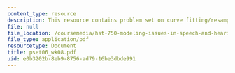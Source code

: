 ```yaml
---
content_type: resource
description: This resource contains problem set on curve fitting/resampling.
file: null
file_location: /coursemedia/hst-750-modeling-issues-in-speech-and-hearing-spring-2006/e0b3202b8eb98756ad7916be3dbde991_pset06_wk08.pdf
file_type: application/pdf
resourcetype: Document
title: pset06_wk08.pdf
uid: e0b3202b-8eb9-8756-ad79-16be3dbde991
---
```

